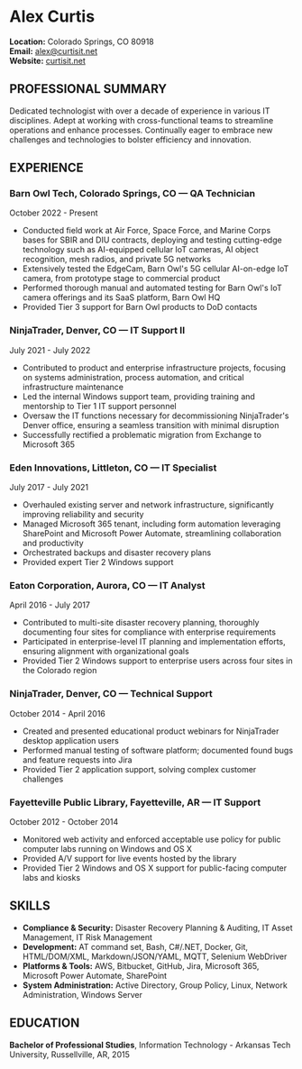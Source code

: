 # Alex Curtis
**Location:** Colorado Springs, CO 80918  
**Email:** [alex@curtisit.net](mailto:alex@curtisit.net)  
**Website:** [curtisit.net](https://curtisit.net)  

## PROFESSIONAL SUMMARY
Dedicated technologist with over a decade of experience in various IT disciplines. Adept at working with cross-functional teams to streamline operations and enhance processes. Continually eager to embrace new challenges and technologies to bolster efficiency and innovation.

## EXPERIENCE

### Barn Owl Tech, Colorado Springs, CO — QA Technician
October 2022 - Present
- Conducted field work at Air Force, Space Force, and Marine Corps bases for SBIR and DIU contracts, deploying and testing cutting-edge technology such as AI-equipped cellular IoT cameras, AI object recognition, mesh radios, and private 5G networks
- Extensively tested the EdgeCam, Barn Owl's 5G cellular AI-on-edge IoT camera, from prototype stage to commercial product
- Performed thorough manual and automated testing for Barn Owl's IoT camera offerings and its SaaS platform, Barn Owl HQ
- Provided Tier 3 support for Barn Owl products to DoD contacts

### NinjaTrader, Denver, CO — IT Support II
July 2021 - July 2022
- Contributed to product and enterprise infrastructure projects, focusing on systems administration, process automation, and critical infrastructure maintenance
- Led the internal Windows support team, providing training and mentorship to Tier 1 IT support personnel
- Oversaw the IT functions necessary for decommissioning NinjaTrader's Denver office, ensuring a seamless transition with minimal disruption
- Successfully rectified a problematic migration from Exchange to Microsoft 365

### Eden Innovations, Littleton, CO — IT Specialist
July 2017 - July 2021
- Overhauled existing server and network infrastructure, significantly improving reliability and security
- Managed Microsoft 365 tenant, including form automation leveraging SharePoint and Microsoft Power Automate, streamlining collaboration and productivity
- Orchestrated backups and disaster recovery plans
- Provided expert Tier 2 Windows support

### Eaton Corporation, Aurora, CO — IT Analyst
April 2016 - July 2017
- Contributed to multi-site disaster recovery planning, thoroughly documenting four sites for compliance with enterprise requirements
- Participated in enterprise-level IT planning and implementation efforts, ensuring alignment with organizational goals
- Provided Tier 2 Windows support to enterprise users across four sites in the Colorado region

### NinjaTrader, Denver, CO — Technical Support
October 2014 - April 2016
- Created and presented educational product webinars for NinjaTrader desktop application users
- Performed manual testing of software platform; documented found bugs and feature requests into Jira
- Provided Tier 2 application support, solving complex customer challenges

### Fayetteville Public Library, Fayetteville, AR — IT Support
October 2012 - October 2014
- Monitored web activity and enforced acceptable use policy for public computer labs running on Windows and OS X
- Provided A/V support for live events hosted by the library
- Provided Tier 2 Windows and OS X support for public-facing computer labs and kiosks

## SKILLS
- **Compliance & Security:** Disaster Recovery Planning & Auditing, IT Asset Management, IT Risk Management
- **Development:** AT command set, Bash, C#/.NET, Docker, Git, HTML/DOM/XML, Markdown/JSON/YAML, MQTT, Selenium WebDriver
- **Platforms & Tools:** AWS, Bitbucket, GitHub, Jira, Microsoft 365, Microsoft Power Automate, SharePoint
- **System Administration:** Active Directory, Group Policy, Linux, Network Administration, Windows Server

## EDUCATION
**Bachelor of Professional Studies**, Information Technology - Arkansas Tech University, Russellville, AR, 2015
